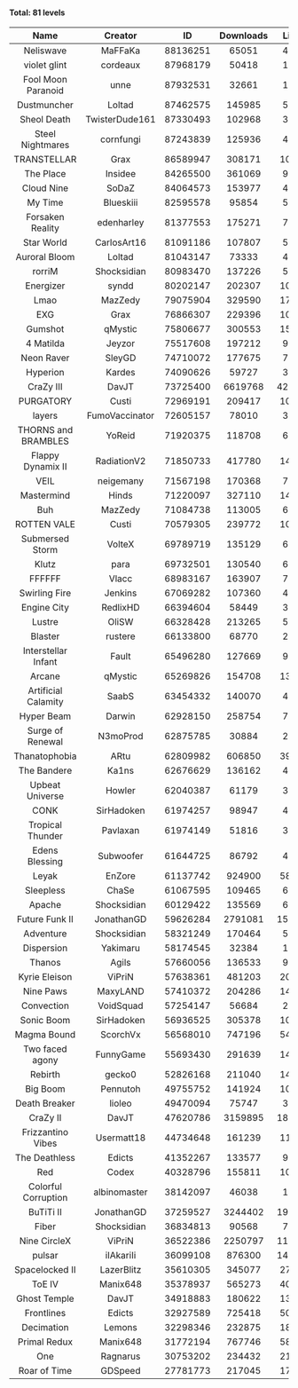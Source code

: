 #### Total: 81 levels

| Name | Creator | ID | Downloads | Likes |
|:---:|:---:|:---:|:---:|:---:|
| Neliswave | MaFFaKa | 88136251 | 65051 | 4968
| violet glint | cordeaux | 87968179 | 50418 | 1845
| Fool Moon Paranoid | unne | 87932531 | 32661 | 1290
| Dustmuncher | Loltad | 87462575 | 145985 | 5125
| Sheol Death | TwisterDude161 | 87330493 | 102968 | 3610
| Steel Nightmares | cornfungi | 87243839 | 125936 | 4681
| TRANSTELLAR | Grax | 86589947 | 308171 | 10971
| The  Place | Insidee | 84265500 | 361069 | 9112
| Cloud Nine | SoDaZ | 84064573 | 153977 | 4941
| My Time | Blueskiii | 82595578 | 95854 | 5034
| Forsaken Reality | edenharley | 81377553 | 175271 | 7729
| Star World | CarlosArt16 | 81091186 | 107807 | 5462
| Auroral Bloom | Loltad | 81043147 | 73333 | 4130
| rorriM | Shocksidian | 80983470 | 137226 | 5994
| Energizer | syndd | 80202147 | 202307 | 10592
| Lmao | MazZedy | 79075904 | 329590 | 17655
| EXG | Grax | 76866307 | 229396 | 10712
| Gumshot | qMystic | 75806677 | 300553 | 15326
| 4 Matilda | Jeyzor | 75517608 | 197212 | 9094
| Neon Raver | SleyGD | 74710072 | 177675 | 7148
| Hyperion | Kardes | 74090626 | 59727 | 3189
| CraZy III | DavJT | 73725400 | 6619768 | 426014
| PURGATORY | Custi | 72969191 | 209417 | 10164
| layers | FumoVaccinator | 72605157 | 78010 | 3686
| THORNS and BRAMBLES | YoReid | 71920375 | 118708 | 6172
| Flappy Dynamix II | RadiationV2 | 71850733 | 417780 | 14722
| VEIL | neigemany | 71567198 | 170368 | 7816
| Mastermind | Hinds | 71220097 | 327110 | 14857
| Buh | MazZedy | 71084738 | 113005 | 6800
| ROTTEN VALE | Custi | 70579305 | 239772 | 10699
| Submersed Storm |  VolteX | 69789719 | 135129 | 6496
| Klutz | para | 69732501 | 130540 | 6232
| FFFFFF | Vlacc | 68983167 | 163907 | 7328
| Swirling Fire | Jenkins | 67069282 | 107360 | 4618
| Engine City | RedlixHD | 66394604 | 58449 | 3510
| Lustre | OliSW | 66328428 | 213265 | 5540
| Blaster | rustere | 66133800 | 68770 | 2733
| Interstellar Infant | Fault | 65496280 | 127669 | 9545
| Arcane | qMystic | 65269826 | 154708 | 13122
| Artificial Calamity | SaabS | 63454332 | 140070 | 4280
| Hyper Beam | Darwin | 62928150 | 258754 | 7157
| Surge of Renewal | N3moProd | 62875785 | 30884 | 2146
| Thanatophobia | ARtu | 62809982 | 606850 | 39674
| The Bandere | Ka1ns | 62676629 | 136162 | 4512
| Upbeat Universe | Howler | 62040387 | 61179 | 3325
| CONK | SirHadoken | 61974257 | 98947 | 4070
| Tropical Thunder | Pavlaxan | 61974149 | 51816 | 3131
| Edens Blessing | Subwoofer | 61644725 | 86792 | 4973
| Leyak | EnZore | 61137742 | 924900 | 58599
| Sleepless | ChaSe | 61067595 | 109465 | 6264
| Apache | Shocksidian | 60129422 | 135569 | 6088
| Future Funk II | JonathanGD | 59626284 | 2791081 | 158150
| Adventure | Shocksidian | 58321249 | 170464 | 5802
| Dispersion | Yakimaru | 58174545 | 32384 | 1740
| Thanos | Agils | 57660056 | 136533 | 9186
| Kyrie Eleison | ViPriN | 57638361 | 481203 | 20822
| Nine Paws | MaxyLAND | 57410372 | 204286 | 14054
| Convection | VoidSquad | 57254147 | 56684 | 2672
| Sonic Boom | SirHadoken | 56936525 | 305378 | 10426
| Magma Bound | ScorchVx | 56568010 | 747196 | 54105
| Two faced agony | FunnyGame | 55693430 | 291639 | 14614
| Rebirth | gecko0 | 52826168 | 211040 | 14236
| Big Boom | Pennutoh | 49755752 | 141924 | 10157
| Death Breaker | lioleo | 49470094 | 75747 | 3709
| CraZy II | DavJT | 47620786 | 3159895 | 183204
| Frizzantino Vibes | Usermatt18 | 44734648 | 161239 | 11537
| The Deathless | Edicts | 41352267 | 133577 | 9471
| Red | Codex | 40328796 | 155811 | 10858
| Colorful Corruption | albinomaster | 38142097 | 46038 | 1893
| BuTiTi II | JonathanGD | 37259527 | 3244402 | 191753
| Fiber | Shocksidian | 36834813 | 90568 | 7849
| Nine CircleX | ViPriN | 36522386 | 2250797 | 111128
| pulsar | iIAkariIi | 36099108 | 876300 | 141673
| Spacelocked II | LazerBlitz | 35610305 | 345077 | 27213
| ToE IV  | Manix648 | 35378937 | 565273 | 40938
| Ghost Temple | DavJT | 34918883 | 180622 | 13429
| Frontlines | Edicts | 32927589 | 725418 | 50706
| Decimation | Lemons | 32298346 | 232875 | 18945
| Primal Redux | Manix648 | 31772194 | 767746 | 58473
| One | Ragnarus | 30753202 | 234432 | 21484
| Roar of Time | GDSpeed | 27781773 | 217045 | 17698
